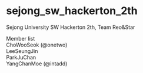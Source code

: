 # sejong_sw_hackerton_2th
Sejong University SW Hackerton 2th, Team Reo&amp;Star

Member list </br>
ChoWooSeok (@onetwo) </br>
LeeSeungJin </br>
ParkJuChan </br>
YangChanMoe (@intadd) </br>
